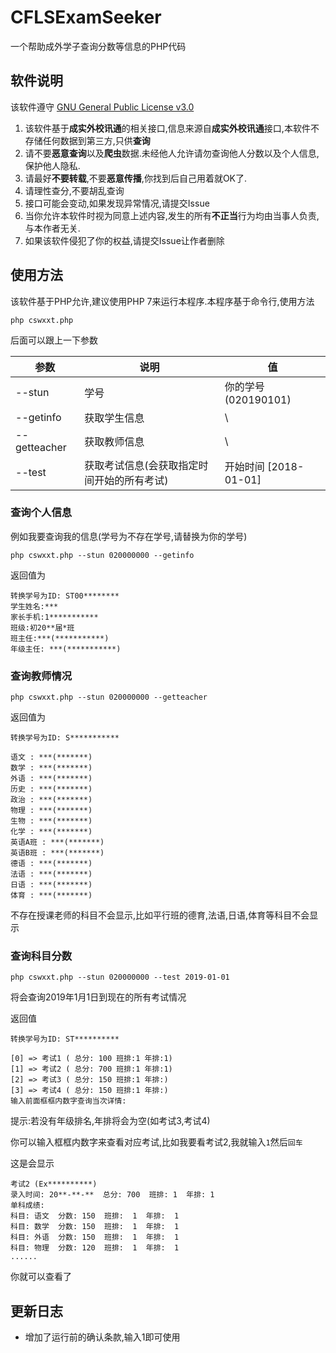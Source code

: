# CFLSExamSeeker

一个帮助成外学子查询分数等信息的PHP代码

## 软件说明

该软件遵守 [GNU General Public License v3.0](LICENSE)

1. 该软件基于**成实外校讯通**的相关接口,信息来源自**成实外校讯通**接口,本软件不存储任何数据到第三方,只供**查询**
2. 请不要**恶意查询**以及**爬虫**数据.未经他人允许请勿查询他人分数以及个人信息,保护他人隐私.
3. 请最好**不要转载**,不要**恶意传播**,你找到后自己用着就OK了.
4. 请理性查分,不要胡乱查询
5. 接口可能会变动,如果发现异常情况,请提交Issue
6. 当你允许本软件时视为同意上述内容,发生的所有**不正当**行为均由当事人负责,与本作者无关.
7. 如果该软件侵犯了你的权益,请提交Issue让作者删除

## 使用方法

该软件基于PHP允许,建议使用PHP 7来运行本程序.本程序基于命令行,使用方法

```shell
php cswxxt.php
```

后面可以跟上一下参数

| 参数         | 说明                                       | 值                    |
| ------------ | ------------------------------------------ | --------------------- |
| --stun       | 学号                                       | 你的学号 (020190101)  |
| --getinfo    | 获取学生信息                               | \                     |
| --getteacher | 获取教师信息                               | \                     |
| --test       | 获取考试信息(会获取指定时间开始的所有考试) | 开始时间 [2018-01-01] |

### 查询个人信息

例如我要查询我的信息(学号为不存在学号,请替换为你的学号)

```php cswxxt.php --stun 020000000 --getinfo```

返回值为

```
转换学号为ID: ST00********
学生姓名:***
家长手机:1***********
班级:初20**届*班
班主任:***(***********)
年级主任: ***(***********)
```

### 查询教师情况

```php cswxxt.php --stun 020000000 --getteacher```

返回值为

```
转换学号为ID: S***********

语文 : ***(*******)
数学 : ***(*******)
外语 : ***(*******)
历史 : ***(*******)
政治 : ***(*******)
物理 : ***(*******)
生物 : ***(*******)
化学 : ***(*******)
英语A班 : ***(*******)
英语B班 : ***(*******)
德语 : ***(*******)
法语 : ***(*******)
日语 : ***(*******)
体育 : ***(*******)
```

不存在授课老师的科目不会显示,比如平行班的德育,法语,日语,体育等科目不会显示

### 查询科目分数

```php cswxxt.php --stun 020000000 --test 2019-01-01```

将会查询2019年1月1日到现在的所有考试情况

返回值

```
转换学号为ID: ST**********

[0] => 考试1 ( 总分: 100 班排:1 年排:1)
[1] => 考试2 ( 总分: 700 班排:1 年排:1)
[2] => 考试3 ( 总分: 150 班排:1 年排:)
[3] => 考试4 ( 总分: 150 班排:1 年排:)
输入前面框框内数字查询当次详情: 

```

提示:若没有年级排名,年排将会为空(如考试3,考试4)

你可以输入框框内数字来查看对应考试,比如我要看考试2,我就输入`1`然后`回车`

这是会显示

```
考试2 (Ex**********)
录入时间: 20**-**-**  总分: 700  班排: 1  年排: 1
单科成绩: 
科目: 语文  分数: 150  班排:  1  年排:  1
科目: 数学  分数: 150  班排:  1  年排:  1
科目: 外语  分数: 150  班排:  1  年排:  1
科目: 物理  分数: 120  班排:  1  年排:  1
......
```

你就可以查看了

## 更新日志

- 增加了运行前的确认条款,输入1即可使用
